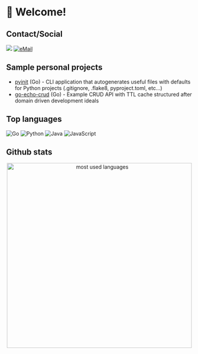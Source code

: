 # 👋 Welcome! <br>

## Contact/Social
<a href="https://www.linkedin.com/in/michael-mims-64765662"><img src="https://img.shields.io/badge/LinkedIn-0077B5?style=for-the-badge&logo=linkedin&logoColor=white"></img></a>
<a href="mailto:mdmims.tech@gmail.com-">
<img alt="eMail" src="https://img.shields.io/badge/mdmims.tech@gmail.com-D14836?style=for-the-badge&logo=gmail&logoColor=white" />
</a>

## Sample personal projects
- [pyinit](https://github.com/mdmims/pyinit) (Go) - CLI application that autogenerates useful files with defaults for Python projects (.gitignore, .flake8, pyproject.toml, etc...)
- [go-echo-crud](https://github.com/mdmims/pyinit) (Go) - Example CRUD API with TTL cache structured after domain driven development ideals

## Top languages

![Go](https://img.shields.io/badge/Go-00ADD8?style=for-the-badge&logo=go&logoColor=white)
![Python](https://img.shields.io/badge/python-%230095D5.svg?&style=for-the-badge&logo=python&logoColor=white)
![Java](https://img.shields.io/badge/Java-ED8B00?style=for-the-badge&logo=java&logoColor=white)
![JavaScript](https://img.shields.io/badge/javascript%20-%23323330.svg?&style=for-the-badge&logo=javascript&logoColor=%23F7DF1E&color=3d3919)

## Github stats

<p align="center">
   <img alt="most used languages" width="500px" src="https://github-readme-stats.vercel.app/api/top-langs/?username=mdmims&count_private=true&theme=algolia&bg_color=0,000000,130F40&layout=compact&border_radius=8&langs_count=20&hide=hack,swift,kotlin,objective-c"/>
</p>


<!---
mdmims/mdmims is a ✨ special ✨ repository because its `README.md` (this file) appears on your GitHub profile.
You can click the Preview link to take a look at your changes.
--->
